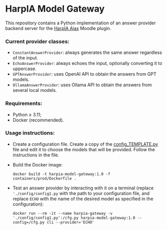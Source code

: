 # HarpIA Model Gateway

This repository contains a Python implementation of an answer
provider backend server for the
[HarpIA Ajax](../../../moodle-local_harpiaajax) Moodle plugin.

### Current provider classes:

- `ConstantAnswerProvider`: always generates the same answer regardless of the input.
- `EchoAnswerProvider`: always echoes the input, optionally converting it to uppercase.
- `GPTAnswerProvider`: uses OpenAI API to obtain the answers from GPT models.
- `OllamaAnswerProvider`: uses Ollama API to obtain the answers from several local
  models.

### Requirements:

- Python &geq; 3.11;
- Docker (recommended).

### Usage instructions:

- Create a configuration file. Create a copy of the
  [config_TEMPLATE.py](config/config_TEMPLATE.py) file and edit it
  to choose the models that will be provided. Follow the instructions in the file.

- Build the Docker image:

  ```shell
  docker build -t harpia-model-gateway:1.0 -f containers/prod/Dockerfile .
  ```

- Test an answer provider by interacting with it on a terminal
  (replace `'./config/config1.py` with the path to your configuration file,
  and replace `ECHO` with the name of the desired model as specified in the
  configuration):

  ```shell
  docker run --rm -it --name harpia-gateway -v './config/config1.py':/cfg.py harpia-model-gateway:1.0 --config=/cfg.py cli --provider='ECHO'
  ```
